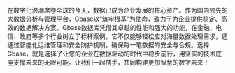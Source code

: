 在数字化浪潮席卷全球的今天，数据已成为企业发展的核心资产。作为国内领先的大数据分析与管理平台，Gbase以“筑牢根基”为使命，致力于为企业提供稳定、高效的数据解决方案。Gbase数据库凭借其卓越的性能和强大的功能，在金融、电信、政府等多个行业树立了标杆案例。它不仅能够轻松应对海量数据处理需求，还通过智能化运维管理和安全防护机制，确保每一笔数据的安全与合规。选择Gbase，就是选择了让您的企业在数据驱动的时代中稳步前行，用坚实的技术底座支撑未来的无限可能。让我们一起携手，共同构建更加智慧的数字未来！